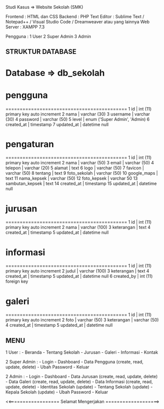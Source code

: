 Studi Kasus => Website Sekolah (SMK)

Frontend	: HTML dan CSS
Backend		: PHP
Text Editor	: Sublime Text / Notepad++ / Visual Studio Code / Dreamweaver atau yang lainnya
Web Server	: XAMPP 7.3

Pengguna	: 1 User
		  2 Super Admin
		  3 Admin


STRUKTUR DATABASE
-------------------------------------------
# Database => db_sekolah

# pengguna
===========================================
1 id			| int (11) primary key auto increment
2 nama			| varchar (30)
3 username		| varchar (30)
4 password		| varchar (50)
5 level			| enum ('Super Admin', 'Admin)
6 created_at		| timestamp
7 updated_at		| datetime null

# pengaturan
===========================================
1 id			| int (11) primary key auto increment
2 nama			| varchar (50)
3 email			| varchar (50)
4 telepon		| varchar (20)
5 alamat		| text
6 logo			| varchar (50)
7 favicon		| varchar (50)
8 tentang		| text
9 foto_sekolah		| varchar (50)
10 google_maps		| text
11 nama_kepsek		| varchar (50)
12 foto_kepsek		| varchar 50
13 sambutan_kepsek	| text
14 created_at		| timestamp
15 updated_at		| datetime null

# jurusan
===========================================
1 id			| int (11) primary key auto increment
2 nama			| varchar (100)
3 keterangan		| text
4 created_at		| timestamp
5 updated_at		| datetime null

# informasi
===========================================
1 id			| int (11) primary key auto increment
2 judul			| varchar (100)
3 keterangan		| text
4 created_at		| timestamp
5 updated_at		| datetime null
6 created_by		| int (11) foreign key

# galeri
===========================================
1 id			| int (11) primary key auto increment
2 foto			| varchar (50)
3 keterangan		| varchar (50)
4 created_at		| timestamp
5 updated_at		| datetime null


MENU
--------------------------------------------
1 User			: - Beranda
			  - Tentang Sekolah
			  - Jurusan
			  - Galeri
			  - Informasi
			  - Kontak

2 Super Admin		: - Login
			  - Dashboard
			  - Data Pengguna (create, read, update, delete)
			  - Ubah Password
			  - Keluar

2 Admin			: - Login
			  - Dashboard
			  - Data Jurusan (create, read, update, delete)
			  - Data Galeri (create, read, update, delete)
			  - Data Informasi (create, read, update, delete)
			  - Identitas Sekolah (update)
			  - Tentang Sekolah (update)
			  - Kepala Sekolah (update)
			  - Ubah Password
			  - Keluar


<<================== Selamat Mengerjakan ===================>